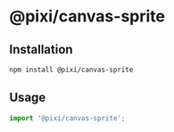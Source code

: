 # @pixi/canvas-sprite

## Installation

```bash
npm install @pixi/canvas-sprite
```

## Usage

```js
import '@pixi/canvas-sprite';
```